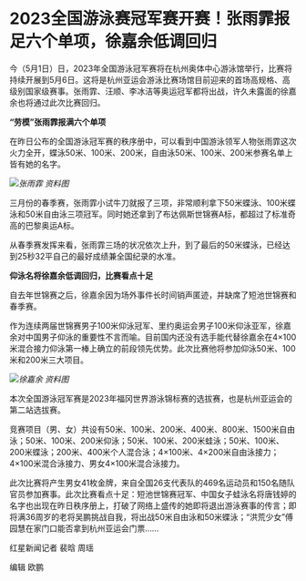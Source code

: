 # 2023全国游泳赛冠军赛开赛！张雨霏报足六个单项，徐嘉余低调回归

今（5月1日）日，2023年全国游泳冠军赛将在杭州奥体中心游泳馆举行，比赛将持续开展到5月6日。这将是杭州亚运会游泳比赛场馆目前迎来的首场高规格、高级别国家级赛事。张雨霏、汪顺、李冰洁等奥运冠军都将出战，许久未露面的徐嘉余也将通过此次比赛回归。

**“劳模”张雨霏报满六个单项**

在昨日公布的全国游泳冠军赛的秩序册中，可以看到中国游泳领军人物张雨霏这次火力全开，蝶泳50米、100米、200米，自由泳50米、100米、200米参赛名单上皆有她的名字。

![](https://inews.gtimg.com/om_bt/OBAeoMO98eqVXdUnzSjflqlkkE7I1H9Oc0COHgEmTHhcwAA/1000)_张雨霏
资料图_

三月份的春季赛，张雨霏小试牛刀就报了三项，非常顺利拿下50米蝶泳、100米蝶泳和50米自由泳三项冠军。同时她还拿到了布达佩斯世锦赛A标，都超过了标准奇高的巴黎奥运A标。

从春季赛发挥来看，张雨霏三场的状况依次上升，到了最后的50米蝶泳，已经达到25秒32平自己的最好成绩兼全国纪录的水准。

**仰泳名将徐嘉余低调回归，比赛看点十足**

自去年世锦赛之后，徐嘉余因为场外事件长时间销声匿迹，并缺席了短池世锦赛和春季赛。

作为连续两届世锦赛男子100米仰泳冠军、里约奥运会男子100米仰泳亚军，徐嘉余对中国男子仰泳的重要性不言而喻。目前国内还没有选手能代替徐嘉余在4×100米混合接力仰泳第一棒上确立的前段领先优势。此次比赛他将参加仰泳50米、100米和200米三大项目。

![](https://inews.gtimg.com/om_bt/OMjZ5cEmB4ZKPY-sNDlbIP6hx7Ocn28lg67f7_rdow-pcAA/1000)_徐嘉余 资料图_

本次全国游泳冠军赛是2023年福冈世界游泳锦标赛的选拔赛，也是杭州亚运会的第二站选拔赛。

竞赛项目（男、女）共设有50米、100米、200米、400米、800米、1500米自由泳；50米、100米、200米仰泳；50米、100米、200米蛙泳；50米、100米、200米蝶泳；200米、400米个人混合泳；4×100米、4×200米自由泳接力；4×100米混合泳接力、男女4×100米混合泳接力。

此次比赛将产生男女41枚金牌，来自全国26支代表队的469名运动员和150名随队官员参加赛事。此次比赛看点十足：短池世锦赛冠军、中国女子蛙泳名将唐钱婷的名字也出现在昨日秩序册上，打破了网络上盛传的她即将退出游泳赛事的传言；即将满36周岁的老将吴鹏挑战自我，将出战50米自由泳和50米蝶泳；“洪荒少女”傅园慧在家门口能否拿到杭州亚运会门票……

红星新闻记者 裴晗 周瑶

编辑 欧鹏

